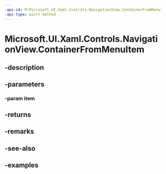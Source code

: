 ```yaml
---
-api-id: M:Microsoft.UI.Xaml.Controls.NavigationView.ContainerFromMenuItem(System.Object)
-api-type: winrt method
---
```


<!-- Method syntax.
public DependencyObject NavigationView.ContainerFromMenuItem(Object item)
-->

# Microsoft.UI.Xaml.Controls.NavigationView.ContainerFromMenuItem

## -description

## -parameters
### -param item

## -returns

## -remarks

## -see-also

## -examples

